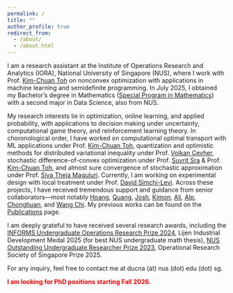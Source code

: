```yaml
---
permalink: /
title: ""
author_profile: true
redirect_from: 
  - /about/
  - /about.html
---
```

I am a research assistant at the Institute of Operations Research and Analytics (IORA), National University of Singapore (NUS), where I work with Prof. [Kim-Chuan Toh](https://blog.nus.edu.sg/mattohkc/) on nonconvex optimization with applications in machine learning and semidefinite programming. In July 2025, I obtained my Bachelor’s degree in Mathematics ([Special Program in Mathematics](https://www.math.nus.edu.sg/ug/spm/)) with a second major in Data Science, also from NUS.

My research interests lie in optimization, online learning, and applied probability, with applications to decision making under uncertainty, computational game theory, and reinforcement learning theory. In choronological order, I have worked on computational optimal transport with ML applications under Prof. [Kim-Chuan Toh](https://blog.nus.edu.sg/mattohkc/), quantization and optimistic methods for distributed variational inequality under Prof. [Volkan Cevher](https://www.epfl.ch/labs/lions/), stochastic difference-of-convex optimization under Prof. [Suvrit Sra](https://mcml.ai/research/groups/sra/) & Prof. [Kim-Chuan Toh](https://blog.nus.edu.sg/mattohkc/), and almost sure convergence of stochastic approximation under Prof. [Siva Theja Maguluri](https://sites.google.com/site/sivatheja/). Currently, I am working on experimental design with local treatment under Prof. [David Simchi-Levi](https://slevi1.mit.edu/). Across these projects, I have received tremendous support and guidance from senior collaborators—most notably [Hoang](https://sites.google.com/view/hoangt1215/home-page?authuser=0), [Quang](https://www.linkedin.com/in/quang-m-nguyen-191122b3/), [Josh](https://joshnguyen.net/), [Kimon](https://scholar.google.com/citations?user=8VQSMx4AAAAJ&hl=el), [Ali](https://alirk.github.io/), [Alp](https://alpyurtsever.github.io/), [Chonghuan](https://chwang09.github.io/), and [Wang Chi](https://cde.nus.edu.sg/isem/staff/cheung-wang-chi/). My previous works can be found on the [Publications](https://ducna271.github.io/publications/) page.

I am deeply grateful to have received several research awards, including the [INFORMS Undergraduate Operations Research Prize 2024](https://www.informs.org/Recognizing-Excellence/INFORMS-Prizes/Undergraduate-Operations-Research-Prize), Lijen Industrial Development Medal 2025 (for best NUS undergraduate math thesis), [NUS Outstanding Undergraduate Researcher Prize 2023](https://www.science.nus.edu.sg/undergraduates/undergraduate-research/outstanding-undergraduate-researcher-prize/), Operational Research Society of Singapore Prize 2025.

For any inquiry, feel free to contact me at ducna (at) nus (dot) edu (dot) sg.

<b><span style="color:red">I am looking for PhD positions starting Fall 2026.</span></b>
